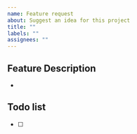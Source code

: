 ```yaml
---
name: Feature request
about: Suggest an idea for this project
title: ""
labels: ""
assignees: ""
---
```


<!--
✅ Describe feature
-->

## Feature Description

-

<!--
✅ Please summarize which will be developed you want.
-->

## Todo list

- [ ]

<!--
✅ Did you set label?
✅ Did you set assignee?
-->
